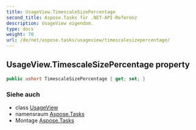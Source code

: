 ```yaml
---
title: UsageView.TimescaleSizePercentage
second_title: Aspose.Tasks für .NET-API-Referenz
description: UsageView eigendom. 
type: docs
weight: 70
url: /de/net/aspose.tasks/usageview/timescalesizepercentage/
---
```

## UsageView.TimescaleSizePercentage property

```csharp
public ushort TimescaleSizePercentage { get; set; }
```

### Siehe auch

* class [UsageView](../)
* namensraum [Aspose.Tasks](../../usageview/)
* Montage [Aspose.Tasks](../../../)


